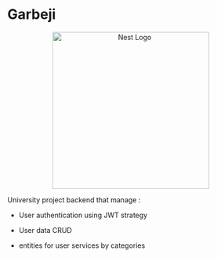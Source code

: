 # Garbeji
<p align="center">
  <a href="http://nestjs.com/" target="blank"><img src="https://nestjs.com/img/logo_text.svg" width="320" alt="Nest Logo" /></a>
</p>

University project backend that manage :

* User authentication using JWT strategy

* User data CRUD

* entities for user services by categories
